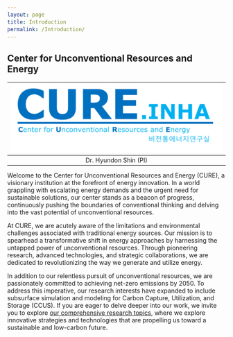 ```yaml
---
layout: page
title: Introduction
permalink: /Introduction/
---
```


## Center for Unconventional Resources and Energy

| ![Project Investigator](https://github.com/Inha-ERE/cure.github.io/blob/main/_images/CURE_Logo.png?raw=true) | 
|:--:| 
| Dr. Hyundon Shin (PI) |

Welcome to the Center for Unconventional Resources and Energy (CURE), a visionary institution at the forefront of energy innovation. In a world grappling with escalating energy demands and the urgent need for sustainable solutions, our center stands as a beacon of progress, continuously pushing the boundaries of conventional thinking and delving into the vast potential of unconventional resources.

At CURE, we are acutely aware of the limitations and environmental challenges associated with traditional energy sources. Our mission is to spearhead a transformative shift in energy approaches by harnessing the untapped power of unconventional resources. Through pioneering research, advanced technologies, and strategic collaborations, we are dedicated to revolutionizing the way we generate and utilize energy.

In addition to our relentless pursuit of unconventional resources, we are passionately committed to achieving net-zero emissions by 2050. To address this imperative, our research interests have expanded to include subsurface simulation and modeling for Carbon Capture, Utilization, and Storage (CCUS). If you are eager to delve deeper into our work, we invite you to explore [our comprehensive research topics](), where we explore innovative strategies and technologies that are propelling us toward a sustainable and low-carbon future.